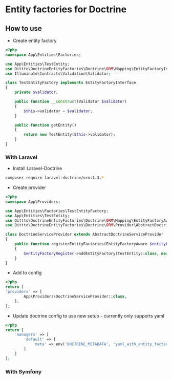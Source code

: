 # Entity factories for Doctrine

## How to use

- Create entity factory
```php
<?php
namespace App\Entities\Factories;

use App\Entities\TestEntity;
use Dittto\DoctrineEntityFactories\Doctrine\ORM\Mapping\EntityFactoryInterface;
use Illuminate\Contracts\Validation\Validator;

class TestEntityFactory implements EntityFactoryInterface
{
    private $validator;

    public function __construct(Validator $validator)
    {
        $this->validator = $validator;
    }

    public function getEntity()
    {
        return new TestEntity($this->validator);
    }
}
```

### With Laravel

- Install Laravel-Doctrine
```bash
composer require laravel-doctrine/orm:1.3.*
```

- Create provider
```php
<?php
namespace App\Providers;

use App\Entities\Factories\TestEntityFactory;
use App\Entities\TestEntity;
use Dittto\DoctrineEntityFactories\Doctrine\ORM\Mapping\EntityFactoryAware;
use Dittto\DoctrineEntityFactories\Doctrine\ORM\Provider\AbstractDoctrineServiceProvider;

class DoctrineServiceProvider extends AbstractDoctrineServiceProvider
{
    public function registerEntityFactories(EntityFactoryAware $entityFactoryRegister)
    {
        $entityFactoryRegister->addEntityFactory(TestEntity::class, new TestEntityFactory($this->app->make('validator')));
    }
}
```

- Add to config
```php
<?php
return [
'providers' => [
        App\Providers\DoctrineServiceProvider::class,
    ],
];
```

- Update doctrine config to use new setup - currently only supports yaml
```php
<?php
return [
    'managers' => [
        'default' => [
            'meta' => env('DOCTRINE_METADATA', 'yaml_with_entity_factories'),
        ]
    ]
];
```

### With Symfony